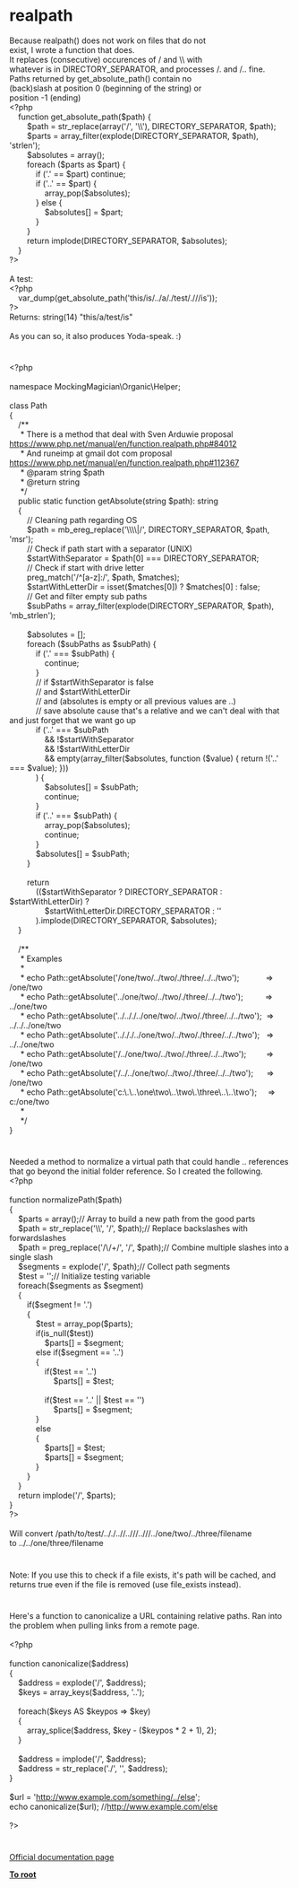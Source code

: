 # realpath




<div class="phpcode"><span class="html">
Because realpath() does not work on files that do not<br>exist, I wrote a function that does.<br>It replaces (consecutive) occurences of / and \\ with<br>whatever is in DIRECTORY_SEPARATOR, and processes /. and /.. fine.<br>Paths returned by get_absolute_path() contain no<br>(back)slash at position 0 (beginning of the string) or<br>position -1 (ending)<br><span class="default">&lt;?php<br>&#xA0; &#xA0; </span><span class="keyword">function </span><span class="default">get_absolute_path</span><span class="keyword">(</span><span class="default">$path</span><span class="keyword">) {<br>&#xA0; &#xA0; &#xA0; &#xA0; </span><span class="default">$path </span><span class="keyword">= </span><span class="default">str_replace</span><span class="keyword">(array(</span><span class="string">&apos;/&apos;</span><span class="keyword">, </span><span class="string">&apos;\\&apos;</span><span class="keyword">), </span><span class="default">DIRECTORY_SEPARATOR</span><span class="keyword">, </span><span class="default">$path</span><span class="keyword">);<br>&#xA0; &#xA0; &#xA0; &#xA0; </span><span class="default">$parts </span><span class="keyword">= </span><span class="default">array_filter</span><span class="keyword">(</span><span class="default">explode</span><span class="keyword">(</span><span class="default">DIRECTORY_SEPARATOR</span><span class="keyword">, </span><span class="default">$path</span><span class="keyword">), </span><span class="string">&apos;strlen&apos;</span><span class="keyword">);<br>&#xA0; &#xA0; &#xA0; &#xA0; </span><span class="default">$absolutes </span><span class="keyword">= array();<br>&#xA0; &#xA0; &#xA0; &#xA0; foreach (</span><span class="default">$parts </span><span class="keyword">as </span><span class="default">$part</span><span class="keyword">) {<br>&#xA0; &#xA0; &#xA0; &#xA0; &#xA0; &#xA0; if (</span><span class="string">&apos;.&apos; </span><span class="keyword">== </span><span class="default">$part</span><span class="keyword">) continue;<br>&#xA0; &#xA0; &#xA0; &#xA0; &#xA0; &#xA0; if (</span><span class="string">&apos;..&apos; </span><span class="keyword">== </span><span class="default">$part</span><span class="keyword">) {<br>&#xA0; &#xA0; &#xA0; &#xA0; &#xA0; &#xA0; &#xA0; &#xA0; </span><span class="default">array_pop</span><span class="keyword">(</span><span class="default">$absolutes</span><span class="keyword">);<br>&#xA0; &#xA0; &#xA0; &#xA0; &#xA0; &#xA0; } else {<br>&#xA0; &#xA0; &#xA0; &#xA0; &#xA0; &#xA0; &#xA0; &#xA0; </span><span class="default">$absolutes</span><span class="keyword">[] = </span><span class="default">$part</span><span class="keyword">;<br>&#xA0; &#xA0; &#xA0; &#xA0; &#xA0; &#xA0; }<br>&#xA0; &#xA0; &#xA0; &#xA0; }<br>&#xA0; &#xA0; &#xA0; &#xA0; return </span><span class="default">implode</span><span class="keyword">(</span><span class="default">DIRECTORY_SEPARATOR</span><span class="keyword">, </span><span class="default">$absolutes</span><span class="keyword">);<br>&#xA0; &#xA0; }<br></span><span class="default">?&gt;<br></span><br>A test:<br><span class="default">&lt;?php<br>&#xA0; &#xA0; var_dump</span><span class="keyword">(</span><span class="default">get_absolute_path</span><span class="keyword">(</span><span class="string">&apos;this/is/../a/./test/.///is&apos;</span><span class="keyword">));<br></span><span class="default">?&gt;<br></span>Returns: string(14) &quot;this/a/test/is&quot; <br><br>As you can so, it also produces Yoda-speak. :)</span>
</div>
  

#


<div class="phpcode"><span class="html">
<span class="default">&lt;?php<br><br></span><span class="keyword">namespace </span><span class="default">MockingMagician</span><span class="keyword">\</span><span class="default">Organic</span><span class="keyword">\</span><span class="default">Helper</span><span class="keyword">;<br><br>class </span><span class="default">Path<br></span><span class="keyword">{<br>&#xA0; &#xA0; </span><span class="comment">/**<br>&#xA0; &#xA0;&#xA0; * There is a method that deal with Sven Arduwie proposal <a href="https://www.php.net/manual/en/function.realpath.php#84012" rel="nofollow" target="_blank">https://www.php.net/manual/en/function.realpath.php#84012</a><br>&#xA0; &#xA0;&#xA0; * And runeimp at gmail dot com proposal <a href="https://www.php.net/manual/en/function.realpath.php#112367" rel="nofollow" target="_blank">https://www.php.net/manual/en/function.realpath.php#112367</a><br>&#xA0; &#xA0;&#xA0; * @param string $path<br>&#xA0; &#xA0;&#xA0; * @return string<br>&#xA0; &#xA0;&#xA0; */<br>&#xA0; &#xA0; </span><span class="keyword">public static function </span><span class="default">getAbsolute</span><span class="keyword">(</span><span class="default">string $path</span><span class="keyword">): </span><span class="default">string<br>&#xA0; &#xA0; </span><span class="keyword">{<br>&#xA0; &#xA0; &#xA0; &#xA0; </span><span class="comment">// Cleaning path regarding OS<br>&#xA0; &#xA0; &#xA0; &#xA0; </span><span class="default">$path </span><span class="keyword">= </span><span class="default">mb_ereg_replace</span><span class="keyword">(</span><span class="string">&apos;\\\\|/&apos;</span><span class="keyword">, </span><span class="default">DIRECTORY_SEPARATOR</span><span class="keyword">, </span><span class="default">$path</span><span class="keyword">, </span><span class="string">&apos;msr&apos;</span><span class="keyword">);<br>&#xA0; &#xA0; &#xA0; &#xA0; </span><span class="comment">// Check if path start with a separator (UNIX)<br>&#xA0; &#xA0; &#xA0; &#xA0; </span><span class="default">$startWithSeparator </span><span class="keyword">= </span><span class="default">$path</span><span class="keyword">[</span><span class="default">0</span><span class="keyword">] === </span><span class="default">DIRECTORY_SEPARATOR</span><span class="keyword">;<br>&#xA0; &#xA0; &#xA0; &#xA0; </span><span class="comment">// Check if start with drive letter<br>&#xA0; &#xA0; &#xA0; &#xA0; </span><span class="default">preg_match</span><span class="keyword">(</span><span class="string">&apos;/^[a-z]:/&apos;</span><span class="keyword">, </span><span class="default">$path</span><span class="keyword">, </span><span class="default">$matches</span><span class="keyword">);<br>&#xA0; &#xA0; &#xA0; &#xA0; </span><span class="default">$startWithLetterDir </span><span class="keyword">= isset(</span><span class="default">$matches</span><span class="keyword">[</span><span class="default">0</span><span class="keyword">]) ? </span><span class="default">$matches</span><span class="keyword">[</span><span class="default">0</span><span class="keyword">] : </span><span class="default">false</span><span class="keyword">;<br>&#xA0; &#xA0; &#xA0; &#xA0; </span><span class="comment">// Get and filter empty sub paths<br>&#xA0; &#xA0; &#xA0; &#xA0; </span><span class="default">$subPaths </span><span class="keyword">= </span><span class="default">array_filter</span><span class="keyword">(</span><span class="default">explode</span><span class="keyword">(</span><span class="default">DIRECTORY_SEPARATOR</span><span class="keyword">, </span><span class="default">$path</span><span class="keyword">), </span><span class="string">&apos;mb_strlen&apos;</span><span class="keyword">);<br><br>&#xA0; &#xA0; &#xA0; &#xA0; </span><span class="default">$absolutes </span><span class="keyword">= [];<br>&#xA0; &#xA0; &#xA0; &#xA0; foreach (</span><span class="default">$subPaths </span><span class="keyword">as </span><span class="default">$subPath</span><span class="keyword">) {<br>&#xA0; &#xA0; &#xA0; &#xA0; &#xA0; &#xA0; if (</span><span class="string">&apos;.&apos; </span><span class="keyword">=== </span><span class="default">$subPath</span><span class="keyword">) {<br>&#xA0; &#xA0; &#xA0; &#xA0; &#xA0; &#xA0; &#xA0; &#xA0; continue;<br>&#xA0; &#xA0; &#xA0; &#xA0; &#xA0; &#xA0; }<br>&#xA0; &#xA0; &#xA0; &#xA0; &#xA0; &#xA0; </span><span class="comment">// if $startWithSeparator is false<br>&#xA0; &#xA0; &#xA0; &#xA0; &#xA0; &#xA0; // and $startWithLetterDir<br>&#xA0; &#xA0; &#xA0; &#xA0; &#xA0; &#xA0; // and (absolutes is empty or all previous values are ..)<br>&#xA0; &#xA0; &#xA0; &#xA0; &#xA0; &#xA0; // save absolute cause that&apos;s a relative and we can&apos;t deal with that and just forget that we want go up<br>&#xA0; &#xA0; &#xA0; &#xA0; &#xA0; &#xA0; </span><span class="keyword">if (</span><span class="string">&apos;..&apos; </span><span class="keyword">=== </span><span class="default">$subPath<br>&#xA0; &#xA0; &#xA0; &#xA0; &#xA0; &#xA0; &#xA0; &#xA0; </span><span class="keyword">&amp;&amp; !</span><span class="default">$startWithSeparator<br>&#xA0; &#xA0; &#xA0; &#xA0; &#xA0; &#xA0; &#xA0; &#xA0; </span><span class="keyword">&amp;&amp; !</span><span class="default">$startWithLetterDir<br>&#xA0; &#xA0; &#xA0; &#xA0; &#xA0; &#xA0; &#xA0; &#xA0; </span><span class="keyword">&amp;&amp; empty(</span><span class="default">array_filter</span><span class="keyword">(</span><span class="default">$absolutes</span><span class="keyword">, function (</span><span class="default">$value</span><span class="keyword">) { return !(</span><span class="string">&apos;..&apos; </span><span class="keyword">=== </span><span class="default">$value</span><span class="keyword">); }))<br>&#xA0; &#xA0; &#xA0; &#xA0; &#xA0; &#xA0; ) {<br>&#xA0; &#xA0; &#xA0; &#xA0; &#xA0; &#xA0; &#xA0; &#xA0; </span><span class="default">$absolutes</span><span class="keyword">[] = </span><span class="default">$subPath</span><span class="keyword">;<br>&#xA0; &#xA0; &#xA0; &#xA0; &#xA0; &#xA0; &#xA0; &#xA0; continue;<br>&#xA0; &#xA0; &#xA0; &#xA0; &#xA0; &#xA0; }<br>&#xA0; &#xA0; &#xA0; &#xA0; &#xA0; &#xA0; if (</span><span class="string">&apos;..&apos; </span><span class="keyword">=== </span><span class="default">$subPath</span><span class="keyword">) {<br>&#xA0; &#xA0; &#xA0; &#xA0; &#xA0; &#xA0; &#xA0; &#xA0; </span><span class="default">array_pop</span><span class="keyword">(</span><span class="default">$absolutes</span><span class="keyword">);<br>&#xA0; &#xA0; &#xA0; &#xA0; &#xA0; &#xA0; &#xA0; &#xA0; continue;<br>&#xA0; &#xA0; &#xA0; &#xA0; &#xA0; &#xA0; }<br>&#xA0; &#xA0; &#xA0; &#xA0; &#xA0; &#xA0; </span><span class="default">$absolutes</span><span class="keyword">[] = </span><span class="default">$subPath</span><span class="keyword">;<br>&#xA0; &#xA0; &#xA0; &#xA0; }<br><br>&#xA0; &#xA0; &#xA0; &#xA0; return<br>&#xA0; &#xA0; &#xA0; &#xA0; &#xA0; &#xA0; ((</span><span class="default">$startWithSeparator </span><span class="keyword">? </span><span class="default">DIRECTORY_SEPARATOR </span><span class="keyword">: </span><span class="default">$startWithLetterDir</span><span class="keyword">) ?<br>&#xA0; &#xA0; &#xA0; &#xA0; &#xA0; &#xA0; &#xA0; &#xA0; </span><span class="default">$startWithLetterDir</span><span class="keyword">.</span><span class="default">DIRECTORY_SEPARATOR </span><span class="keyword">: </span><span class="string">&apos;&apos;<br>&#xA0; &#xA0; &#xA0; &#xA0; &#xA0; &#xA0; </span><span class="keyword">).</span><span class="default">implode</span><span class="keyword">(</span><span class="default">DIRECTORY_SEPARATOR</span><span class="keyword">, </span><span class="default">$absolutes</span><span class="keyword">);<br>&#xA0; &#xA0; }<br><br>&#xA0; &#xA0; </span><span class="comment">/**<br>&#xA0; &#xA0;&#xA0; * Examples<br>&#xA0; &#xA0;&#xA0; *<br>&#xA0; &#xA0;&#xA0; * echo Path::getAbsolute(&apos;/one/two/../two/./three/../../two&apos;);&#xA0; &#xA0; &#xA0; &#xA0; &#xA0; &#xA0; =&gt;&#xA0; &#xA0; /one/two<br>&#xA0; &#xA0;&#xA0; * echo Path::getAbsolute(&apos;../one/two/../two/./three/../../two&apos;);&#xA0; &#xA0; &#xA0; &#xA0; &#xA0; =&gt;&#xA0; &#xA0; ../one/two<br>&#xA0; &#xA0;&#xA0; * echo Path::getAbsolute(&apos;../.././../one/two/../two/./three/../../two&apos;);&#xA0; =&gt;&#xA0; &#xA0; ../../../one/two<br>&#xA0; &#xA0;&#xA0; * echo Path::getAbsolute(&apos;../././../one/two/../two/./three/../../two&apos;);&#xA0;&#xA0; =&gt;&#xA0; &#xA0; ../../one/two<br>&#xA0; &#xA0;&#xA0; * echo Path::getAbsolute(&apos;/../one/two/../two/./three/../../two&apos;);&#xA0; &#xA0; &#xA0; &#xA0;&#xA0; =&gt;&#xA0; &#xA0; /one/two<br>&#xA0; &#xA0;&#xA0; * echo Path::getAbsolute(&apos;/../../one/two/../two/./three/../../two&apos;);&#xA0; &#xA0; &#xA0; =&gt;&#xA0; &#xA0; /one/two<br>&#xA0; &#xA0;&#xA0; * echo Path::getAbsolute(&apos;c:\.\..\one\two\..\two\.\three\..\..\two&apos;);&#xA0; &#xA0;&#xA0; =&gt;&#xA0; &#xA0; c:/one/two<br>&#xA0; &#xA0;&#xA0; *<br>&#xA0; &#xA0;&#xA0; */<br></span><span class="keyword">}</span>
</span>
</div>
  

#


<div class="phpcode"><span class="html">
Needed a method to normalize a virtual path that could handle .. references that go beyond the initial folder reference. So I created the following.<br><span class="default">&lt;?php<br><br></span><span class="keyword">function </span><span class="default">normalizePath</span><span class="keyword">(</span><span class="default">$path</span><span class="keyword">)<br>{<br>&#xA0; &#xA0; </span><span class="default">$parts </span><span class="keyword">= array();</span><span class="comment">// Array to build a new path from the good parts<br>&#xA0; &#xA0; </span><span class="default">$path </span><span class="keyword">= </span><span class="default">str_replace</span><span class="keyword">(</span><span class="string">&apos;\\&apos;</span><span class="keyword">, </span><span class="string">&apos;/&apos;</span><span class="keyword">, </span><span class="default">$path</span><span class="keyword">);</span><span class="comment">// Replace backslashes with forwardslashes<br>&#xA0; &#xA0; </span><span class="default">$path </span><span class="keyword">= </span><span class="default">preg_replace</span><span class="keyword">(</span><span class="string">&apos;/\/+/&apos;</span><span class="keyword">, </span><span class="string">&apos;/&apos;</span><span class="keyword">, </span><span class="default">$path</span><span class="keyword">);</span><span class="comment">// Combine multiple slashes into a single slash<br>&#xA0; &#xA0; </span><span class="default">$segments </span><span class="keyword">= </span><span class="default">explode</span><span class="keyword">(</span><span class="string">&apos;/&apos;</span><span class="keyword">, </span><span class="default">$path</span><span class="keyword">);</span><span class="comment">// Collect path segments<br>&#xA0; &#xA0; </span><span class="default">$test </span><span class="keyword">= </span><span class="string">&apos;&apos;</span><span class="keyword">;</span><span class="comment">// Initialize testing variable<br>&#xA0; &#xA0; </span><span class="keyword">foreach(</span><span class="default">$segments </span><span class="keyword">as </span><span class="default">$segment</span><span class="keyword">)<br>&#xA0; &#xA0; {<br>&#xA0; &#xA0; &#xA0; &#xA0; if(</span><span class="default">$segment </span><span class="keyword">!= </span><span class="string">&apos;.&apos;</span><span class="keyword">)<br>&#xA0; &#xA0; &#xA0; &#xA0; {<br>&#xA0; &#xA0; &#xA0; &#xA0; &#xA0; &#xA0; </span><span class="default">$test </span><span class="keyword">= </span><span class="default">array_pop</span><span class="keyword">(</span><span class="default">$parts</span><span class="keyword">);<br>&#xA0; &#xA0; &#xA0; &#xA0; &#xA0; &#xA0; if(</span><span class="default">is_null</span><span class="keyword">(</span><span class="default">$test</span><span class="keyword">))<br>&#xA0; &#xA0; &#xA0; &#xA0; &#xA0; &#xA0; &#xA0; &#xA0; </span><span class="default">$parts</span><span class="keyword">[] = </span><span class="default">$segment</span><span class="keyword">;<br>&#xA0; &#xA0; &#xA0; &#xA0; &#xA0; &#xA0; else if(</span><span class="default">$segment </span><span class="keyword">== </span><span class="string">&apos;..&apos;</span><span class="keyword">)<br>&#xA0; &#xA0; &#xA0; &#xA0; &#xA0; &#xA0; {<br>&#xA0; &#xA0; &#xA0; &#xA0; &#xA0; &#xA0; &#xA0; &#xA0; if(</span><span class="default">$test </span><span class="keyword">== </span><span class="string">&apos;..&apos;</span><span class="keyword">)<br>&#xA0; &#xA0; &#xA0; &#xA0; &#xA0; &#xA0; &#xA0; &#xA0; &#xA0; &#xA0; </span><span class="default">$parts</span><span class="keyword">[] = </span><span class="default">$test</span><span class="keyword">;<br><br>&#xA0; &#xA0; &#xA0; &#xA0; &#xA0; &#xA0; &#xA0; &#xA0; if(</span><span class="default">$test </span><span class="keyword">== </span><span class="string">&apos;..&apos; </span><span class="keyword">|| </span><span class="default">$test </span><span class="keyword">== </span><span class="string">&apos;&apos;</span><span class="keyword">)<br>&#xA0; &#xA0; &#xA0; &#xA0; &#xA0; &#xA0; &#xA0; &#xA0; &#xA0; &#xA0; </span><span class="default">$parts</span><span class="keyword">[] = </span><span class="default">$segment</span><span class="keyword">;<br>&#xA0; &#xA0; &#xA0; &#xA0; &#xA0; &#xA0; }<br>&#xA0; &#xA0; &#xA0; &#xA0; &#xA0; &#xA0; else<br>&#xA0; &#xA0; &#xA0; &#xA0; &#xA0; &#xA0; {<br>&#xA0; &#xA0; &#xA0; &#xA0; &#xA0; &#xA0; &#xA0; &#xA0; </span><span class="default">$parts</span><span class="keyword">[] = </span><span class="default">$test</span><span class="keyword">;<br>&#xA0; &#xA0; &#xA0; &#xA0; &#xA0; &#xA0; &#xA0; &#xA0; </span><span class="default">$parts</span><span class="keyword">[] = </span><span class="default">$segment</span><span class="keyword">;<br>&#xA0; &#xA0; &#xA0; &#xA0; &#xA0; &#xA0; }<br>&#xA0; &#xA0; &#xA0; &#xA0; }<br>&#xA0; &#xA0; }<br>&#xA0; &#xA0; return </span><span class="default">implode</span><span class="keyword">(</span><span class="string">&apos;/&apos;</span><span class="keyword">, </span><span class="default">$parts</span><span class="keyword">);<br>}<br></span><span class="default">?&gt;<br></span><br>Will convert /path/to/test/.././..//..///..///../one/two/../three/filename<br>to ../../one/three/filename</span>
</div>
  

#


<div class="phpcode"><span class="html">
Note: If you use this to check if a file exists, it&apos;s path will be cached, and returns true even if the file is removed (use file_exists instead).</span>
</div>
  

#


<div class="phpcode"><span class="html">
Here&apos;s a function to canonicalize a URL containing relative paths. Ran into the problem when pulling links from a remote page.<br><br><span class="default">&lt;?php<br><br></span><span class="keyword">function </span><span class="default">canonicalize</span><span class="keyword">(</span><span class="default">$address</span><span class="keyword">)<br>{<br>&#xA0; &#xA0; </span><span class="default">$address </span><span class="keyword">= </span><span class="default">explode</span><span class="keyword">(</span><span class="string">&apos;/&apos;</span><span class="keyword">, </span><span class="default">$address</span><span class="keyword">);<br>&#xA0; &#xA0; </span><span class="default">$keys </span><span class="keyword">= </span><span class="default">array_keys</span><span class="keyword">(</span><span class="default">$address</span><span class="keyword">, </span><span class="string">&apos;..&apos;</span><span class="keyword">);<br><br>&#xA0; &#xA0; foreach(</span><span class="default">$keys </span><span class="keyword">AS </span><span class="default">$keypos </span><span class="keyword">=&gt; </span><span class="default">$key</span><span class="keyword">)<br>&#xA0; &#xA0; {<br>&#xA0; &#xA0; &#xA0; &#xA0; </span><span class="default">array_splice</span><span class="keyword">(</span><span class="default">$address</span><span class="keyword">, </span><span class="default">$key </span><span class="keyword">- (</span><span class="default">$keypos </span><span class="keyword">* </span><span class="default">2 </span><span class="keyword">+ </span><span class="default">1</span><span class="keyword">), </span><span class="default">2</span><span class="keyword">);<br>&#xA0; &#xA0; }<br><br>&#xA0; &#xA0; </span><span class="default">$address </span><span class="keyword">= </span><span class="default">implode</span><span class="keyword">(</span><span class="string">&apos;/&apos;</span><span class="keyword">, </span><span class="default">$address</span><span class="keyword">);<br>&#xA0; &#xA0; </span><span class="default">$address </span><span class="keyword">= </span><span class="default">str_replace</span><span class="keyword">(</span><span class="string">&apos;./&apos;</span><span class="keyword">, </span><span class="string">&apos;&apos;</span><span class="keyword">, </span><span class="default">$address</span><span class="keyword">);<br>}<br><br></span><span class="default">$url </span><span class="keyword">= </span><span class="string">&apos;<a href="http://www.example.com/something/../else" rel="nofollow" target="_blank">http://www.example.com/something/../else</a>&apos;</span><span class="keyword">;<br>echo </span><span class="default">canonicalize</span><span class="keyword">(</span><span class="default">$url</span><span class="keyword">); </span><span class="comment">//<a href="http://www.example.com/else" rel="nofollow" target="_blank">http://www.example.com/else</a><br><br></span><span class="default">?&gt;</span>
</span>
</div>
  

#

[Official documentation page](https://www.php.net/manual/en/function.realpath.php)

**[To root](/README.md)**